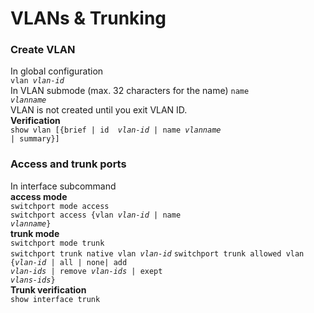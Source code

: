 # VLANs & Trunking
### Create VLAN
In global configuration  
<code>vlan <em>vlan-id</em></code>  
In VLAN submode (max. 32 characters for the name) <code>name <em>vlanname</em></code>  
VLAN is not created until you exit VLAN ID.  
**Verification**  
<code>show vlan [{brief | id <em> vlan-id</em> | name <em>vlanname</em> | summary}]</code>
### Access and trunk ports
In interface subcommand  
**access mode**     
<code>switchport mode access</code>  
<code>switchport access {vlan <em>vlan-id</em> | name <em>vlanname</em>}</code>  
**trunk mode**  
<code>switchport mode trunk</code>  
<code>switchport trunk native vlan <em>vlan-id</em></code>
<code>switchport trunk allowed vlan {<em>vlan-id</em> | all | none| add <em>vlan-ids</em> | remove <em>vlan-ids</em> | exept <em>vlans-ids</em>}</code>  
**Trunk verification**  
<code>show interface trunk</code>